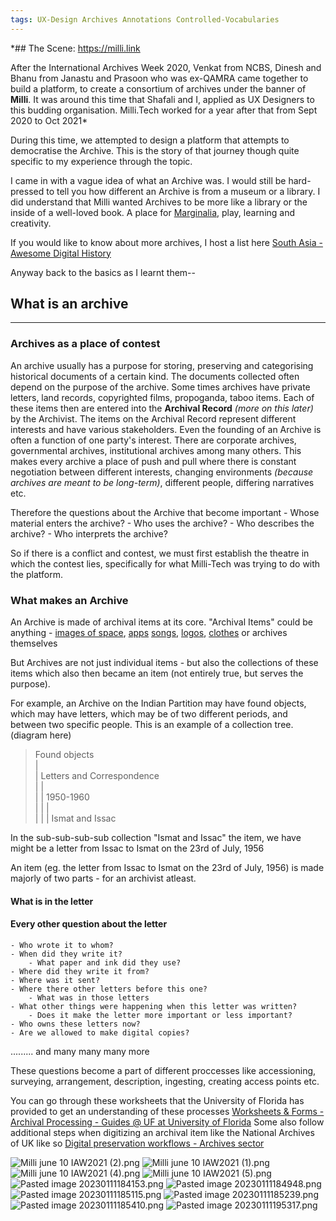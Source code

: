```yaml
---
tags: UX-Design Archives Annotations Controlled-Vocabularies
---
```

*## The Scene: https://milli.link

After the International Archives Week 2020, Venkat from NCBS, Dinesh and Bhanu from Janastu and Prasoon who was ex-QAMRA came together to build a platform, to create a consortium of archives under the banner of **Milli**. 
It was around this time that Shafali and I, applied as UX Designers to this budding organisation. Milli.Tech worked for a year after that from Sept 2020 to Oct 2021*


During this time, we attempted to design a platform that attempts to democratise the Archive. This is the story of that journey though quite specific to my experience through the topic.

I came in with a vague idea of what an Archive was. I would still be hard-pressed to tell you how different an Archive is from a museum or a library. I did understand that Milli wanted Archives to be more like a library or the inside of a well-loved book. A place for [Marginalia](https://en.wikipedia.org/wiki/Marginalia), play, learning and creativity. 

If you would like to know about more archives, I host a list here [South Asia - Awesome Digital History](https://micahchoo.github.io/awesome-digital-history-South-Asia)

Anyway back to the basics as I learnt them--


## What is an archive
---
### Archives as a place of contest
An archive usually has a purpose for storing, preserving and categorising historical documents of a certain kind. The documents collected often depend on the purpose of the archive. Some times archives have private letters, land records, copyrighted films, propoganda, taboo items. Each of these items then are entered into the **Archival Record** *(more on this later)* by the Archivist. The items on the Archival Record represent different interests and have various stakeholders. Even the founding of an Archive is often a function of one party's interest. There are corporate archives, governmental archives, institutional archives among many others. This makes every archive a place of push and pull where there is constant negotiation between different interests, changing environments *(because archives are meant to be long-term)*, different people, differing narratives etc. 


Therefore the questions about the Archive that become important
	- Whose material enters the archive? 
	- Who uses the archive?
	- Who describes the archive? 
	- Who interprets the archive?


So if there is a conflict and contest, we must first establish the theatre in which the contest lies, specifically for what Milli-Tech was trying to do with the platform. 

### What makes an Archive
An Archive is made of archival items at its core. "Archival Items" could be anything - [images of space](https://archive.org/details/hubblespacetelescopecollection), [apps](https://archive.org/details/apkarchive) [songs](https://archive.org/details/folksoundomy), [logos](https://archive.org/details/logoarchive), [clothes](https://www.blanknoise.org/ineveraskforit) or archives themselves

But Archives are not just individual items - but also the collections of these items which also then became an item (not entirely true, but serves the purpose). 

For example, an Archive on the Indian Partition may have found objects, which may have letters, which may be of two different periods, and between two specific people. This is an example of a collection tree. (diagram here)

>Found objects<br>
	|<br>
	| Letters and Correspondence<br>
	| |<br>
	| | 1950-1960<br>
	| | | <br>
	| | | Ismat and Issac <br>

In the sub-sub-sub-sub collection "Ismat and Issac"
the item, we have might be a letter from Issac to Ismat on the 23rd of July, 1956

An item (eg. the letter from Issac to Ismat on the 23rd of July, 1956) is made majorly of two parts - for an archivist atleast.


#### What is in the letter
#### Every other question about the letter
	- Who wrote it to whom?
	- When did they write it?
		- What paper and ink did they use?
	- Where did they write it from?
	- Where was it sent?
	- Where there other letters before this one?
		- What was in those letters
	- What other things were happening when this letter was written?
		- Does it make the letter more important or less important?
	- Who owns these letters now?
	- Are we allowed to make digital copies?


......... and many many many more

These questions become a part of different proccesses like accessioning, surveying, arrangement, description, ingesting, creating access points etc. 

You can go through these worksheets that the University of Florida has provided to get an understanding of these processes
[Worksheets & Forms - Archival Processing - Guides @ UF at University of Florida](https://guides.uflib.ufl.edu/archivalprocessing/docs)
Some also follow additional steps when digitizing an archival item like the National Archives of UK like so 
[Digital preservation workflows - Archives sector](https://www.nationalarchives.gov.uk/archives-sector/projects-and-programmes/plugged-in-powered-up/digital-preservation-workflows/)




![Milli june 10 IAW2021 (2).png](Milli%20june%2010%20IAW2021%20(2).png)
![Milli june 10 IAW2021 (1).png](Milli%20june%2010%20IAW2021%20(1).png)
![Milli june 10 IAW2021 (4).png](Milli%20june%2010%20IAW2021%20(4).png)
![Milli june 10 IAW2021 (5).png](Milli%20june%2010%20IAW2021%20(5).png)
![Pasted image 20230111184153.png](Pasted%20image%2020230111184153.png)
![Pasted image 20230111184948.png](Pasted%20image%2020230111184948.png)
![Pasted image 20230111185115.png](Pasted%20image%2020230111185115.png)
![Pasted image 20230111185239.png](Pasted%20image%2020230111185239.png)
![Pasted image 20230111185410.png](Pasted%20image%2020230111185410.png)
![Pasted image 20230111195317.png](Pasted%20image%2020230111195317.png)

